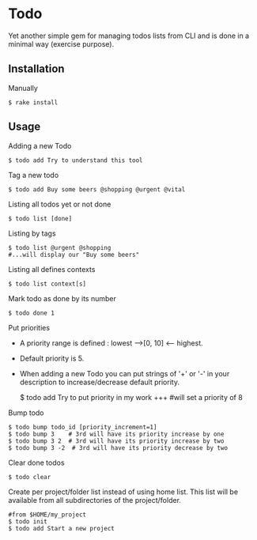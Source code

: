 # Todo

Yet another simple gem for managing todos lists from CLI and is done in a minimal way (exercise purpose). 

## Installation

Manually

	$ rake install

## Usage

Adding a new Todo

	$ todo add Try to understand this tool

Tag a new todo

	$ todo add Buy some beers @shopping @urgent @vital

Listing all todos yet or not done
    
	$ todo list [done]

Listing by tags

	$ todo list @urgent @shopping
	#...will display our "Buy some beers"

Listing all defines contexts
	
	$ todo list context[s]

Mark todo as done by its number

	$ todo done 1

Put priorities

* A priority range is defined : lowest -->[0, 10] <-- highest.
* Default priority is 5.
* When adding a new Todo you can put strings of '+' or '-' in your description to increase/decrease default priority.

	$ todo add Try to put priority in my work +++ #will set a priority of 8

Bump todo
	
	$ todo bump todo_id [priority_increment=1] 
	$ todo bump 3    # 3rd will have its priority increase by one
	$ todo bump 3 2  # 3rd will have its priority increase by two
	$ todo bump 3 -2  # 3rd will have its priority decrease by two

Clear done todos
	
	$ todo clear

Create per project/folder list instead of using home list. This list will be available from all subdirectories of the project/folder.

	#from $HOME/my_project
	$ todo init
	$ todo add Start a new project
	


